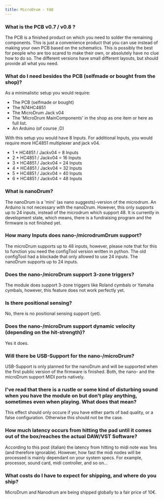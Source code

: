 ```yaml
---
title: MicroDrum - FAQ
---
```

### What is the PCB v0.7 / v0.8 ?
The PCB is a finished product on which you need to solder the remaining components.
This is just a convenience product that you can use instead of making your own
PCB based on the schematics.
This is possibly the best for people who are too scared to make their own, or
absolutely have no clue how to do so.
The different versions have small different layouts, but should provide all what
you need.

### What do I need besides the PCB (selfmade or bought from the shop)?
As a minimalistic setup you would require:

* The PCB (selfmade or bought)
* The N74HC4851
* The MicroDrum Jack v04
* The 'MicroDrum MainComponents' in the shop as one item or here as full list.
* An Arduino (of course ;D)

With this setup you would have 8 Inputs. For additional Inputs, you would require
more HC4851 multiplexer and jack v04.

* 1 * HC4851 / Jackv04 = 8 Inputs
* 2 * HC4851 / Jackv04 = 16 Inputs
* 3 * HC4851 / Jackv04 = 24 Inputs
* 4 * HC4851 / Jackv04 = 32 Inputs
* 5 * HC4851 / Jackv04 = 40 Inputs
* 6 * HC4851 / Jackv04 = 48 Inputs

### What is nanoDrum?
The nanoDrum is a 'mini' (as nano suggests)-version of the microdrum.
An Arduino is not necessary with the nanoDrum.
However, this only supports up to 24 inputs, instead of the microdrum which
support 48.
It is currently in development state, which means, there is a fundraising program
and the firmware is not finished yet.

### How many Inputs does nano-/microdrumDrum support?
The microDrum supports up to 48 inputs, however, please note that for this to
function you need the configTool version written in python.
The old configTool had a blockade that only allowed to use 24 inputs.
The nanoDrum supports up to 24 inputs.

### Does the nano-/microDrum support 3-zone triggers?
The module does support 3-zone triggers like Roland cymbals or Yamaha cymbals,
however, this feature does not work perfectly yet.

### Is there positional sensing?
No, there is no positional sensing support (yet).

### Does the nano-/microDrum support dynamic velocity (depending on the hit-strength)?
Yes it does.

### Will there be USB-Support for the nano-/microDrum?
USB-Support is only planned for the nanoDrum and will be supported when the first
public version of the firmware is finished.
Both, the nano- and the microDrum support MIDI ports natively.

### I've read that there is a rustle or some kind of disturbing sound when you have the module on but don't play anything, sometimes even when playing. What does that mean?
This effect should only occure if you have either parts of bad quality,
or a false configuration. Otherwise this should not be the case.

### How much latency occurs from hitting the pad until it comes out of the box/reaches the actual DAW/VST Software?
According to this post (italian) the latency from hitting to midi note was 1ms
(and therefore ignorable).
However, how fast the midi nodes will be processed is mainly dependant on your
system specs.
For example, processor, sound card, midi controller, and so on...

### What costs do I have to expect for shipping, and where do you ship?
MicroDrum and Nanodrum are being shipped globally to a fair price of 10€.

